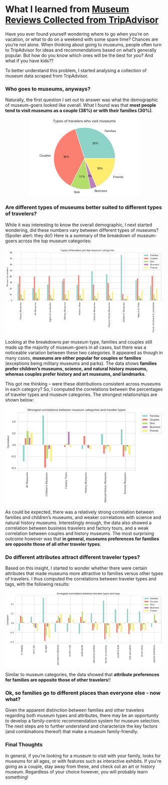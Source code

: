 # What I learned from [Museum Reviews Collected from TripAdvisor](https://www.kaggle.com/annecool37/museum-data)

Have you ever found yourself wondering where to go when you’re on vacation, or what to do on a weekend with some spare time? Chances are you’re not alone. When thinking about going to museums, people often turn to TripAdvisor for ideas and recommendations based on what’s generally popular. But how do you know which ones will be the best for *you*? And what if you have kids??

To better understand this problem, I started analysing a collection of museum data scraped from TripAdvisor.

### Who goes to museums, anyways?

Naturally, the first question I set out to answer was what the demographic of museum-goers looked like overall. What I found was that **most people tend to visit museums as a couple (38%) or with their families (30%)**.

<p align="center">
   <img src="https://github.com/kzernask/kz-cebd1260/blob/master/week4/images/traveler_types.png">
</p>

### Are different types of museums better suited to different types of travelers?

While it was interesting to know the overall demographic, I next started wondering, did these numbers vary between different types of museums? (Spoiler alert: they do!) Here is a summary of the breakdown of museum-goers across the top museum categories:

![alt text](https://github.com/kzernask/kz-cebd1260/blob/master/week4/images/traveler_types_by_category.png)

Looking at the breakdowns per museum type, families and couples still made up the majority of museum-goers in all cases, but there was a noticeable variation between these two categories. It appeared as though in many cases, **museums are either popular for couples or families** (exceptions being military museums and parks). The data shows **families prefer children’s museums, science, and natural history museums, whereas couples prefer history and art museums, and landmarks**.

This got me thinking – were these distributions consistent across museums in each category? So, I computed the correlations between the percentages of traveler types and museum categories. The strongest relationships are shown below:

![alt text](https://github.com/kzernask/kz-cebd1260/blob/master/week4/images/correlation_categories_travelers.png)

As could be expected, there was a relatively strong correlation between families and children’s museums, and weaker correlations with science and natural history museums. Interestingly enough, the data also showed a correlation between business travelers and factory tours, and a weak correlation between couples and history museums. The most surprising outcome however was that **in general, museums preferences for families are opposite those of all other traveler types**.

### Do different attributes attract different traveler types?

Based on this insight, I started to wonder whether there were certain attributes that made museums more attractive to families versus other types of travelers. I thus computed the correlations between traveler types and tags, with the following results:

![alt text](https://github.com/kzernask/kz-cebd1260/blob/master/week4/images/correlation_tags_travelers.png)

Similar to museum categories, the data showed that **attribute preferences for families are opposite those of other travelers**!!

### Ok, so families go to different places than everyone else - now what?

Given the apparent distinction between families and other travelers regarding both museum types and attributes, there may be an opportunity to develop a family-centric recommendation system for museum selection. The next steps are to further understand and characterize the key factors (and combinations thereof) that make a museum family-friendly.


### Final Thoughts

In general, if you're looking for a museum to visit with your family, looks for museums for all ages, or with features such as interactive exhibits. If you're going as a couple, stay away from these, and check out an art or history museum. Regardless of your choice however, you will probably learn something!
